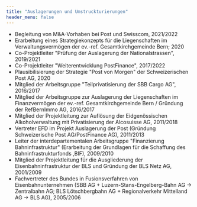 ```yaml
---
title: "Auslagerungen und Umstruckturierungen"
header_menu: false
---
```


* Begleitung von M&A-Vorhaben bei Post und Swisscom, 2021/2022
* Erarbeitung eines Strategiekonzepts für die Liegenschaften im Verwaltungsvermögen der ev.-ref. Gesamtkirchgemeinde Bern; 2020
* Co-Projektleiter "Prüfung der Auslagerung der Nationalstrassen", 2019/2021
* Co-Projektleiter "Weiterentwicklung PostFinance", 2017/2022
* Plausibilisierung der Strategie "Post von Morgen" der Schweizerischen Post AG, 2020
* Mitglied der Arbeitsgruppe "Teilprivatisierung der SBB Cargo AG", 2016/2017
* Mitglied der Arbeitsgruppe zur Auslagerung der Liegenschaften im Finanzvermögen der ev.-ref. Gesamtkirchgemeinde Bern / Gründung der RefBernImmo AG, 2016/2017
* Mitglied der Projektleitung zur Auflösung der Eidgenössischen Alkoholverwaltung mit Privatisierung der Alcosuisse AG, 2011/2018
* Vertreter EFD im Projekt Auslagerung der Post (Gründung Schweizerische Post AG/PostFinance AG), 2011/2013
* Leiter der interdepartementalen Arbeitsgruppe "Finanzierung Bahninfrastruktur" (Erarbeitung der Grundlagen für die Schaffung des Bahninfrastrukturfonds ,BIF), 2009/2010
* Mitglied der Projektleitung für die Ausgliederung der Eisenbahninfrastruktur der BLS und Gründung der BLS Netz AG, 2001/2009
* Fachvertreter des Bundes in Fusionsverfahren von Eisenbahnunternehmen (SBB AG + Luzern-Stans-Engelberg-Bahn AG -> Zentralbahn AG; BLS Lötschbergbahn AG + Regionalverkehr Mittelland AG -> BLS AG), 2005/2006
